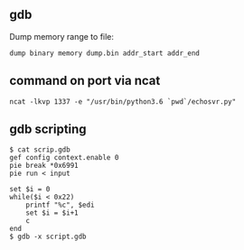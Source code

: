 ## gdb

Dump memory range to file:

`dump binary memory dump.bin addr_start addr_end`

## command on port via ncat 

```
ncat -lkvp 1337 -e "/usr/bin/python3.6 `pwd`/echosvr.py"
```

## gdb scripting
```
$ cat scrip.gdb
gef config context.enable 0
pie break *0x6991
pie run < input

set $i = 0
while($i < 0x22)
    printf "%c", $edi
    set $i = $i+1
    c
end
$ gdb -x script.gdb
